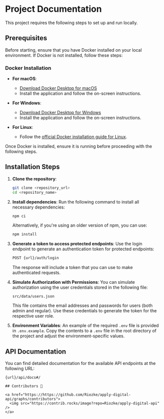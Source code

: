 # Project Documentation

This project requires the following steps to set up and run locally.

## Prerequisites

Before starting, ensure that you have Docker installed on your local environment. If Docker is not installed, follow these steps:

### Docker Installation

- **For macOS**: 
    - [Download Docker Desktop for macOS](https://www.docker.com/products/docker-desktop)
    - Install the application and follow the on-screen instructions.

- **For Windows**: 
    - [Download Docker Desktop for Windows](https://www.docker.com/products/docker-desktop)
    - Install the application and follow the on-screen instructions.

- **For Linux**: 
    - Follow the [official Docker installation guide for Linux](https://docs.docker.com/engine/install/).

Once Docker is installed, ensure it is running before proceeding with the following steps.

## Installation Steps

1. **Clone the repository**:
    ```bash
    git clone <repository_url>
    cd <repository_name>
    ```

2. **Install dependencies**:
    Run the following command to install all necessary dependencies:
    ```bash
    npm ci
    ```
    Alternatively, if you're using an older version of npm, you can use:
    ```bash
    npm install
    ```

3. **Generate a token to access protected endpoints**:
    Use the login endpoint to generate an authentication token for protected endpoints:
    ```bash
    POST {url}/auth/login
    ```
    The response will include a token that you can use to make authenticated requests.

4. **Simulate Authorization with Permissions**:
    You can simulate authorization using the user credentials stored in the following file:
    ```plaintext
    src/data/users.json
    ```
    This file contains the email addresses and passwords for users (both admin and regular). Use these credentials to generate the token for the respective user role.

5. **Environment Variables**:
    An example of the required `.env` file is provided in `.env.example`. Copy the contents to a `.env` file in the root directory of the project and adjust the environment-specific values.

## API Documentation

You can find detailed documentation for the available API endpoints at the following URL:
```plaintext
{url}/api/docs#/

## Contributors 👑

<a href="https://https://github.com/Riozke/apply-digital-api/graphs/contributors">
  <img src="https://contrib.rocks/image?repo=Riozke/apply-digital-api" />
</a>
